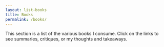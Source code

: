 ```yaml
---
layout: list-books
title: Books
permalink: /books/
---
```


This section is a list of the various books I consume. Click on the links to see summaries, critiques, or my thoughts and takeaways.